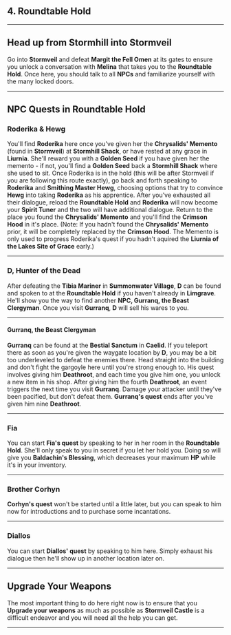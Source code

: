 ## <a name="roundtable-hold"></a>4. Roundtable Hold

---

## **Head up from Stormhill into Stormveil**

Go into **Stormveil** and defeat **Margit the Fell Omen** at its gates to ensure you unlock a conversation with **Melina** that takes you to the **Roundtable Hold**. Once here, you should talk to all **NPCs** and familiarize yourself with the many locked doors.

---

## **NPC Quests in Roundtable Hold**

### **Roderika & Hewg**

You'll find **Roderika** here once you've given her the **Chrysalids' Memento** (found in **Stormveil**) at **Stormhill Shack**, or have rested at any grace in **Liurnia**. She'll reward you with a **Golden Seed** if you have given her the memento - if not, you'll find a **Golden Seed** back a **Stormhill Shack** where she used to sit. Once Roderika is in the hold (this will be after Stormveil if you are following this route exactly), go back and forth speaking to **Roderika** and **Smithing Master Hewg**, choosing options that try to convince **Hewg** into taking **Roderika** as his apprentice. After you've exhausted all their dialogue, reload the **Roundtable Hold** and **Roderika** will now become your **Spirit Tuner** and the two will have additional dialogue. Return to the place you found the **Chrysalids' Memento** and you'll find the **Crimson Hood** in it's place. (Note: If you hadn't found the **Chrysalids' Memento** prior, it will be completely replaced by the **Crimson Hood**. The Memento is only used to progress Roderika's quest if you hadn't aquired the **Liurnia of the Lakes Site of Grace** early.)

---

### **D, Hunter of the Dead**

After defeating the **Tibia Mariner** in **Summonwater Village**, **D** can be found and spoken to at the **Roundtable Hold** if you haven't already in **Limgrave**. He'll show you the way to find another **NPC, Gurranq, the Beast Clergyman**. Once you visit **Gurranq**, **D** will sell his wares to you.

---

#### **Gurranq, the Beast Clergyman**

**Gurranq** can be found at the **Bestial Sanctum** in **Caelid**. If you teleport there as soon as you're given the waygate location by **D**, you may be a bit too underleveled to defeat the enemies there. Head straight into the building and don't fight the gargoyle here until you're strong enough to. His quest involves giving him **Deathroot**, and each time you give him one, you unlock a new item in his shop. After giving him the fourth **Deathroot**, an event triggers the next time you visit **Gurranq**. Damage your attacker until they've been pacified, but don't defeat them. **Gurranq's quest** ends after you've given him nine **Deathroot**.

---

### **Fia**

You can start **Fia's quest** by speaking to her in her room in the **Roundtable Hold**. She'll only speak to you in secret if you let her hold you. Doing so will give you **Baldachin's Blessing**, which decreases your maximum **HP** while it's in your inventory.

---

### **Brother Corhyn**

**Corhyn's quest** won't be started until a little later, but you can speak to him now for introductions and to purchase some incantations.

---

### **Diallos**

You can start **Diallos' quest** by speaking to him here. Simply exhaust his dialogue then he'll show up in another location later on.

---

## **Upgrade Your Weapons**

The most important thing to do here right now is to ensure that you **Upgrade your weapons** as much as possible as **Stormveil Castle** is a difficult endeavor and you will need all the help you can get.

---